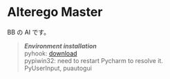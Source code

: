 # Alterego Master
BB の AI です。
 
> ***Environment installation***<br>
> pyhook: [download](https://www.lfd.uci.edu/~gohlke/pythonlibs/#pyhook)<br/>
> pypiwin32: need to restart Pycharm to resolve it.<br/>
> PyUserInput, puautogui<br/>


